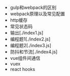 <!--
 * @Author: zyxm5
 * @Date: 2021-03-23 06:34:03
 * @LastEditors: zyxm5
 * @LastEditTime: 2021-03-23 06:59:31
 * @Description: 
-->

- gulp和webpack的区别
- webpack原理以及常见配置
- http缓存
- 常见状态码
- 输出[./index1.js]
- 编程题1[./index2.js]
- 编程题2[./index3.js]
- 防抖和节流[./index4.js]
- vue组件间通信
- vuex
- react hooks
